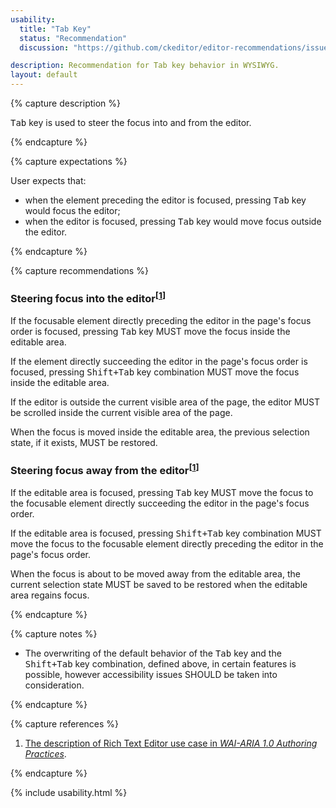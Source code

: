 ```yaml
---
usability:
  title: "Tab Key"
  status: "Recommendation"
  discussion: "https://github.com/ckeditor/editor-recommendations/issues/41"

description: Recommendation for Tab key behavior in WYSIWYG.
layout: default
---
```


{% capture description %}

<kbd>Tab</kbd> key is used to steer the focus into and from the editor.

{% endcapture %}

{% capture expectations %}

User expects that:

* when the element preceding the editor is focused, pressing <kbd>Tab</kbd> key would focus the editor;
* when the editor is focused, pressing <kbd>Tab</kbd> key would move focus outside the editor.

{% endcapture %}

{% capture recommendations %}

### Steering focus into the editor<sup>[[1](#ref1)]</sup>

If the focusable element directly preceding the editor in the page's focus order is focused, pressing <kbd>Tab</kbd> key MUST move the focus inside the editable area.

If the element directly succeeding the editor in the page's focus order is focused, pressing <kbd>Shift+Tab</kbd> key combination MUST move the focus inside the editable area.

If the editor is outside the current visible area of the page, the editor MUST be scrolled inside the current visible area of the page.

When the focus is moved inside the editable area, the previous selection state, if it exists, MUST be restored.

### Steering focus away from the editor<sup>[[1](#ref1)]</sup>

If the editable area is focused, pressing <kbd>Tab</kbd> key MUST move the focus to the focusable element directly succeeding the editor in the page's focus order.

If the editable area is focused, pressing <kbd>Shift+Tab</kbd> key combination MUST move the focus to the focusable element directly preceding the editor in the page's focus order.

When the focus is about to be moved away from the editable area, the current selection state MUST be saved to be restored when the editable area regains focus.

{% endcapture %}

{% capture notes %}

* The overwriting of the default behavior of the <kbd>Tab</kbd> key and the <kbd>Shift+Tab</kbd> key combination, defined above, in certain features is possible, however accessibility issues SHOULD be taken into consideration.

{% endcapture %}

{% capture references %}

1. <a id="ref1"></a>[The description of Rich Text Editor use case in <i>WAI-ARIA 1.0 Authoring Practices</i>](https://rawgit.com/w3c/aria-practices/master/aria-practices-DeletedSectionsArchive.html#richtext).

{% endcapture %}

{% include usability.html %}
